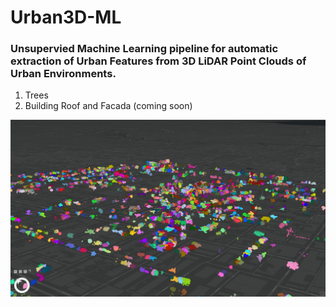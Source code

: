 # Urban3D-ML
### Unsupervied Machine Learning pipeline for automatic extraction of Urban Features from 3D LiDAR Point Clouds of Urban Environments.


1. Trees
2. Building Roof and Facada (coming soon)

<div style="text-align: center;">
  <img src="media/trees.png" alt="drawing" width="600">
</div>
